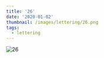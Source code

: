 ```yaml
---
title: '26'
date: '2020-01-02'
thumbnail: /images/lettering/26.png
tags:
  - lettering
---
```


![26](/images/lettering/26.png)
